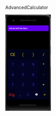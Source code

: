 AdvancedCalculator

<img src="https://github.com/Biniobiniasty/AdvancedCalculator/blob/master/Screenshoot/1.png" height="300"/>

